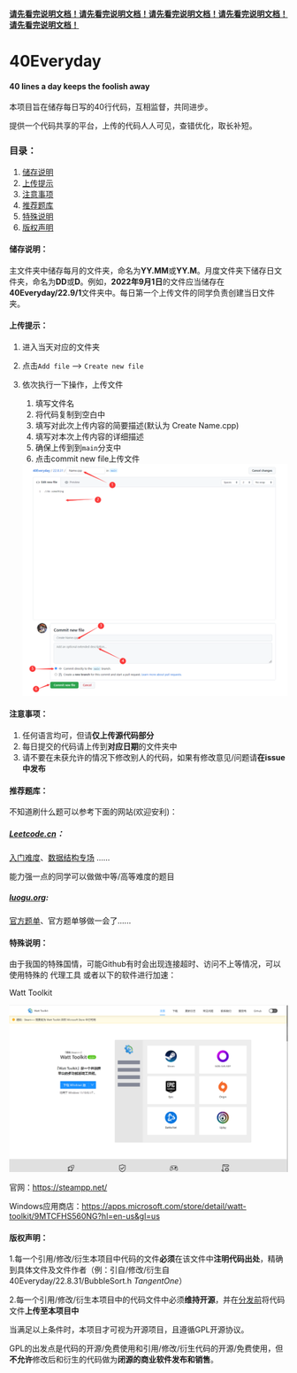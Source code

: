 **<u>请先看完说明文档！请先看完说明文档！请先看完说明文档！请先看完说明文档！请先看完说明文档！</u>**

# 40Everyday

#### **40 lines a day keeps the foolish away**

本项目旨在储存每日写的40行代码，互相监督，共同进步。

提供一个代码共享的平台，上传的代码人人可见，查错优化，取长补短。





### 目录：

1. [储存说明](#Title1) 
2. [上传提示](#Title2) 
3. [注意事项](#Title3)
4. [推荐题库](#Title4)
5. [特殊说明](#Title4.5)
6. [版权声明](#Title5)









####  储存说明：
<span id="Title1"> </span>

主文件夹中储存每月的文件夹，命名为**YY.MM**或**YY.M**。月度文件夹下储存日文件夹，命名为**DD**或**D**。例如，**2022年9月1日**的文件应当储存在**40Everyday/22.9/1**文件夹中。每日第一个上传文件的同学负责创建当日文件夹。

#### 上传提示：
<span id="Title2"> </span>


1. 进入当天对应的文件夹

2. 点击`Add file` --> `Create new file`

3. 依次执行一下操作，上传文件

   1. 填写文件名
   2. 将代码复制到空白中
   3. 填写对此次上传内容的简要描述(默认为 Create Name.cpp)
   4. 填写对本次上传内容的详细描述
   5. 确保上传到到`main`分支中
   6. 点击commit new file上传文件

   <img src="README.assets/image-20220831193525225.png" alt="image-20220831193525225" style="zoom:50%;" />



#### 注意事项：
<span id="Title3"> </span>

1. 任何语言均可，但请**仅上传源代码部分**
2. 每日提交的代码请上传到**对应日期**的文件夹中
3. 请不要在未获允许的情况下修改别人的代码，如果有修改意见/问题请**在issue中发布**



#### 推荐题库：
<span id="Title4"> </span>



不知道刷什么题可以参考下面的网站(欢迎安利)：

##### [Leetcode.cn](https://www.leetcode.cn)：

[入门难度](https://leetcode.cn/problemset/all/?difficulty=EASY&page=1)、[数据结构专场](https://leetcode.cn/study-plan/data-structures/) ......

能力强一点的同学可以做做中等/高等难度的题目



##### [luogu.org](https://www.luogu.com.cn):

[官方题单](https://www.luogu.com.cn/training/list)、官方题单够做一会了......



#### 特殊说明：
<span id="Title4.5"></span>

由于我国的特殊国情，可能Github有时会出现连接超时、访问不上等情况，可以使用特殊的 代理工具 或者以下的软件进行加速：

Watt Toolkit

![image-20220921201525295](README.assets/image-20220921201525295.png)

官网：https://steampp.net/

Windows应用商店：https://apps.microsoft.com/store/detail/watt-toolkit/9MTCFHS560NG?hl=en-us&gl=us









#### 版权声明：
<span id="Title5"> </span>

1.每一个引用/修改/衍生本项目中代码的文件**必须**在该文件中**注明代码出处**，精确到具体文件及文件作者（例：引自/修改/衍生自 40Everyday/22.8.31/BubbleSort.h  *TangentOne*）

2.每一个引用/修改/衍生本项目中的代码文件中必须**维持开源**，并在<u>分发前</u>将代码文件**上传至本项目中**

当满足以上条件时，本项目才可视为开源项目，且遵循GPL开源协议。

GPL的出发点是代码的开源/免费使用和引用/修改/衍生代码的开源/免费使用，但**不允许**修改后和衍生的代码做为**闭源的商业软件发布和销售**。



